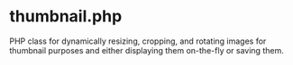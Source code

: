 # thumbnail.php
PHP class for dynamically resizing, cropping, and rotating images for thumbnail purposes and either displaying them on-the-fly or saving them.
